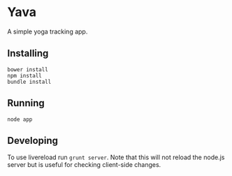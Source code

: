 # Yava

A simple yoga tracking app.

## Installing

```
bower install
npm install
bundle install
```

## Running

```
node app
```

## Developing

To use livereload run ```grunt server```. Note that this will not reload the
node.js server but is useful for checking client-side changes.


